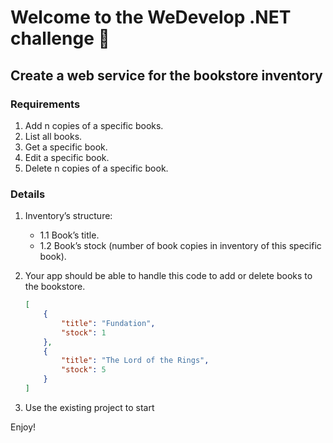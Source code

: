 # Welcome to the WeDevelop .NET challenge 🚀

## Create a web service for the bookstore inventory

### Requirements

1. Add n copies of a specific books.
2. List all books.
3. Get a specific book.
4. Edit a specific book.
5. Delete n copies of a specific book.

### Details

1. Inventory’s structure:
    * 1.1 Book’s title.
    * 1.2 Book’s stock (number of book copies in inventory of this specific book).
2. Your app should be able to handle this code to add or delete books to the bookstore.

    ``` json
    [ 
        {
            "title": "Fundation",
            "stock": 1
        },
        {
            "title": "The Lord of the Rings",
            "stock": 5
        }
    ]
    ```

3. Use the existing project to start

Enjoy!
